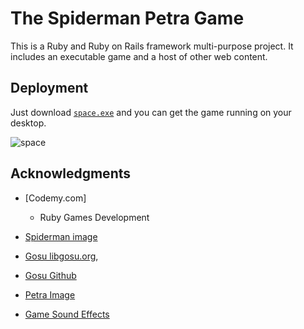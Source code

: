 # The Spiderman Petra Game
This is a Ruby and Ruby on Rails framework multi-purpose project. It includes an executable game and a host of other web content.

## Deployment

Just download [`space.exe`](https://github.com/fion21/rubycrypto/blob/master/space.exe) and you can get the game running on your desktop.

![space](https://github.com/fion21/rubycrypto/blob/master/app/assets/images/display_pic.GIF)

## Acknowledgments

* [Codemy.com]
  * Ruby Games Development
 
* [Spiderman image](https://flyclipart.com/spider-man-png-image-background-png-arts-spiderman-png-345343)
* [Gosu libgosu.org](https://github.com/gosu/gosu/wiki/Ruby-Tutorial), 
* [Gosu Github](https://raw.githubusercontent.com/gosu/gosu-examples/master/examples/media/star.png)
 
* [Petra Image](https://www.lonelyplanet.com/jordan/petra)
 
* [Game Sound Effects](https://www.freesoundeffects.com/free-sounds/drum-loops-10031/)
 
